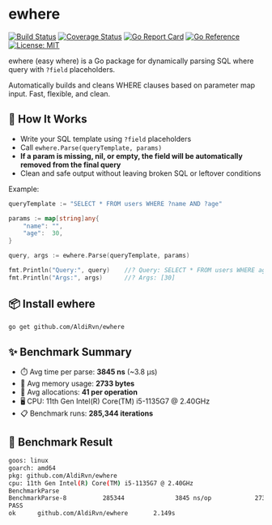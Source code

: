 # ewhere

[![Build Status](https://github.com/AldiRvn/ewhere/actions/workflows/coveralls.yml/badge.svg)](https://github.com/AldiRvn/ewhere/actions/workflows/coveralls.yml)
[![Coverage Status](https://coveralls.io/repos/github/AldiRvn/ewhere/badge.svg?branch=master)](https://coveralls.io/github/AldiRvn/ewhere?branch=master)
[![Go Report Card](https://goreportcard.com/badge/github.com/AldiRvn/ewhere)](https://goreportcard.com/report/github.com/AldiRvn/ewhere)
[![Go Reference](https://pkg.go.dev/badge/github.com/AldiRvn/ewhere.svg)](https://pkg.go.dev/github.com/AldiRvn/ewhere)
[![License: MIT](https://img.shields.io/badge/License-MIT-yellow.svg)](https://opensource.org/licenses/MIT)

ewhere (easy where) is a Go package for dynamically parsing SQL where query with `?field` placeholders.

Automatically builds and cleans WHERE clauses based on parameter map input. Fast, flexible, and clean.

## 🎯 How It Works

- Write your SQL template using `?field` placeholders
- Call `ewhere.Parse(queryTemplate, params)`
- **If a param is missing, nil, or empty, the field will be automatically removed from the final query**
- Clean and safe output without leaving broken SQL or leftover conditions

Example:

```go
queryTemplate := "SELECT * FROM users WHERE ?name AND ?age"

params := map[string]any{
	"name": "",
	"age":  30,
}

query, args := ewhere.Parse(queryTemplate, params)

fmt.Println("Query:", query)    //? Query: SELECT * FROM users WHERE age = ?
fmt.Println("Args:", args)      //? Args: [30]
```

## 📦 Install ewhere

```bash
go get github.com/AldiRvn/ewhere
```

## ✨ Benchmark Summary

- ⏱️ Avg time per parse: **3845 ns** (~3.8 μs)
- 💾 Avg memory usage: **2733 bytes**
- 🔁 Avg allocations: **41 per operation**
- 🖥️ CPU: 11th Gen Intel(R) Core(TM) i5-1135G7 @ 2.40GHz
- 📋 Benchmark runs: **285,344 iterations**

## 🧪 Benchmark Result

```bash
goos: linux
goarch: amd64
pkg: github.com/AldiRvn/ewhere
cpu: 11th Gen Intel(R) Core(TM) i5-1135G7 @ 2.40GHz
BenchmarkParse
BenchmarkParse-8          285344              3845 ns/op            2733 B/op         41 allocs/op
PASS
ok      github.com/AldiRvn/ewhere       2.149s
```
